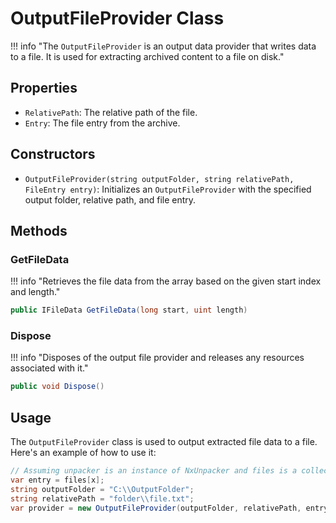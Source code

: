 ﻿# OutputFileProvider Class

!!! info "The `OutputFileProvider` is an output data provider that writes data to a file. It is used for extracting archived content to a file on disk."

## Properties

- `RelativePath`: The relative path of the file.
- `Entry`: The file entry from the archive.

## Constructors

- `OutputFileProvider(string outputFolder, string relativePath, FileEntry entry)`: Initializes an `OutputFileProvider` with the specified output folder, relative path, and file entry.

## Methods

### GetFileData

!!! info "Retrieves the file data from the array based on the given start index and length."

```csharp
public IFileData GetFileData(long start, uint length)
```

### Dispose

!!! info "Disposes of the output file provider and releases any resources associated with it."

```csharp
public void Dispose()
```

## Usage

The `OutputFileProvider` class is used to output extracted file data to a file. Here's an example of how to use it:

```csharp
// Assuming unpacker is an instance of NxUnpacker and files is a collection of FileEntry instances from NxUnpacker
var entry = files[x];
string outputFolder = "C:\\OutputFolder";
string relativePath = "folder\\file.txt";
var provider = new OutputFileProvider(outputFolder, relativePath, entry);
```